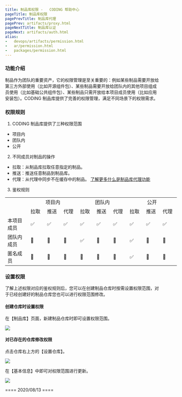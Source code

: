 ```yaml
---
title: 制品库权限 -   CODING 帮助中心
pageTitle: 制品库权限
pagePrevTitle: 制品库代理
pagePrev: artifacts/proxy.html
pageNextTitle: 制品库认证
pageNext: artifacts/auth.html
alias: 
-   devops/artifacts/permission.html
-   ar/permission.html
-   packages/permission.html
---
```


### **功能介绍**

制品作为团队的重要资产，它的权限管理是至关重要的：例如某些制品需要开放给第三方外部使用（比如开源组件包）、某些制品需要开放给团队内的其他项目组成员使用（比如基础公共组件包）、某些制品只需开放给本项目成员使用（比如应用安装包）。CODING 制品库提供了完善的权限管理，满足不同场景下的权限需求。

### 权限规则

1.  CODING 制品库提供了三种权限范围

-   项目内
-   团队内
-   公开

2.  不同成员对制品的操作

-   拉取：从制品库拉取任意指定的制品。
-   推送：推送任意制品到制品库。
-   代理：从代理中同步不在缓存中的制品。 [了解更多什么是制品库代理功能](./proxy.html)

3.  鉴权规则

<table border=0 cellpadding=0 cellspacing=0 width=566
 style='border-collapse:
 collapse;table-layout:fixed;width:422pt'>
 <col width=71 style='mso-width-source:userset;mso-width-alt:2261;width:53pt'>
 <col width=55 span=9 style='mso-width-source:userset;mso-width-alt:1749;
 width:41pt'>
 <tr height=21 style='height:16.0pt'>
  <td height=21 class=xl65 width=71 style='height:16.0pt;width:53pt'></td>
  <td align=center colspan=3 class=xl65 width=165 style='width:123pt'>项目内</td>
  <td align=center colspan=3 class=xl65 width=165 style='width:123pt'>团队内</td>
  <td align=center colspan=3 class=xl65 width=165 style='width:123pt'>公开</td>
 </tr>
 <tr height=21 style='height:16.0pt'>
  <td height=21 class=xl65 style='height:16.0pt'></td>
  <td class=xl65>拉取</td>
  <td class=xl65>推送</td>
  <td class=xl65>代理</td>
  <td class=xl65>拉取</td>
  <td class=xl65>推送</td>
  <td class=xl65>代理</td>
  <td class=xl65>拉取</td>
  <td class=xl65>推送</td>
  <td class=xl65>代理</td>
 </tr>
 <tr height=25 style='height:19.0pt'>
  <td height=25 class=xl65 style='height:19.0pt'>本项目成员</td>
  <td class=xl66>✅</td>
  <td class=xl66>✅</td>
  <td class=xl66>✅</td>
  <td class=xl66>✅</td>
  <td class=xl66>✅</td>
  <td class=xl66>✅</td>
  <td class=xl66>✅</td>
  <td class=xl66>✅</td>
  <td class=xl66>✅</td>
 </tr>
 <tr height=25 style='height:19.0pt'>
  <td height=25 class=xl65 style='height:19.0pt'>团队内成员</td>
  <td class=xl66>&#128683;</td>
  <td class=xl66>&#128683;</td>
  <td class=xl66>&#128683;</td>
  <td class=xl66>✅</td>
  <td class=xl66>&#128683;</td>
  <td class=xl66>&#128683;</td>
  <td class=xl66>✅</td>
  <td class=xl66>&#128683;</td>
  <td class=xl66>&#128683;</td>
 </tr>
 <tr height=25 style='height:19.0pt'>
  <td height=25 class=xl65 style='height:19.0pt'>匿名成员</td>
  <td class=xl66>&#128683;</td>
  <td class=xl66>&#128683;</td>
  <td class=xl66>&#128683;</td>
  <td class=xl66>&#128683;</td>
  <td class=xl66>&#128683;</td>
  <td class=xl66>&#128683;</td>
  <td class=xl66>✅</td>
  <td class=xl66>&#128683;</td>
  <td class=xl66>&#128683;</td>
 </tr>
 <![if supportMisalignedColumns]>
 <tr height=0 style='display:none'>
  <td width=71 style='width:53pt'></td>
  <td width=55 style='width:41pt'></td>
  <td width=55 style='width:41pt'></td>
  <td width=55 style='width:41pt'></td>
  <td width=55 style='width:41pt'></td>
  <td width=55 style='width:41pt'></td>
  <td width=55 style='width:41pt'></td>
  <td width=55 style='width:41pt'></td>
  <td width=55 style='width:41pt'></td>
  <td width=55 style='width:41pt'></td>
 </tr>
 <![endif]>
 </table>


### 设置权限

了解上述权限对应的鉴权规则后，您可以在创建制品仓库时按需设置权限范围，对于已经创建好的制品仓库您也可以进行权限范围修改。

#### 创建仓库时设置权限

在【制品库】页面，新建制品仓库时即可设置权限范围。

![](https://help-assets.codehub.cn/enterprise/20200717100647.png)

#### 对已存在的仓库修改权限

点击仓库右上方的【设置仓库】。

![](https://help-assets.codehub.cn/enterprise/20191227150042.png)

在【基本信息】中即可对权限范围进行更新。

![](https://help-assets.codehub.cn/enterprise/20191227150117.png)


==== 2020/08/13 ====
